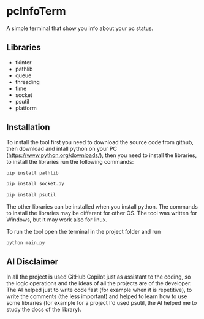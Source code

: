 # pcInfoTerm
A simple terminal that show you info about your pc status.
## Libraries
- tkinter
- pathlib
- queue
- threading
- time
- socket
- psutil
- platform
## Installation
To install the tool first you need to download the source code from github, then download and intall python on your PC (https://www.python.org/downloads/), then you need to install the libraries, to install the libraries run the following commands:

```bash
pip install pathlib
```
```bash
pip install socket.py
```
```bash
pip install psutil
```

The other libraries can be installed when you install python. The commands to install the libraries may be different for other OS.
The tool was written for Windows, but it may work also for linux.

To run the tool open the terminal in the project folder and run

```bash
python main.py
```

## AI Disclaimer
In all the project is used GitHub Copilot just as assistant to the coding, so the logic operations and the ideas of all the projects are of the developer. The AI helped just to write code fast (for example when it is repetitive), to write the comments (the less important) and helped to learn how to use some libraries (for example for a project I'd used psutil, the AI helped me to study the docs of the library).